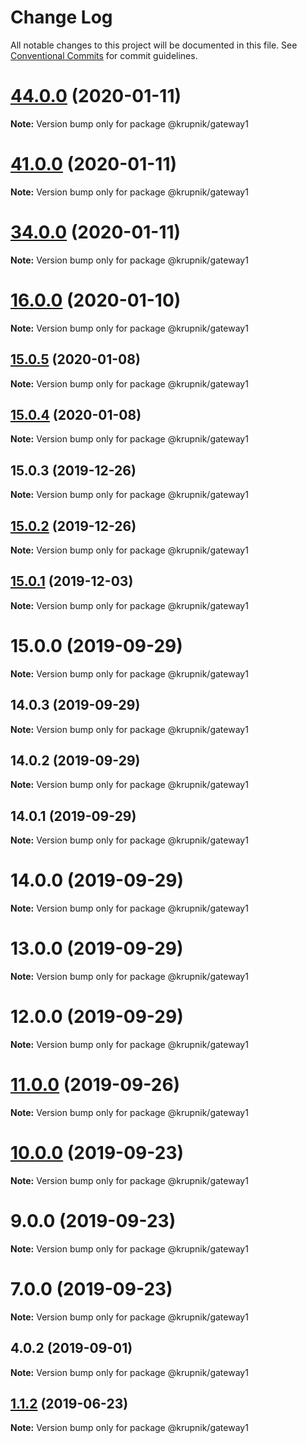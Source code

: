 # Change Log

All notable changes to this project will be documented in this file.
See [Conventional Commits](https://conventionalcommits.org) for commit guidelines.

# [44.0.0](https://github.com/yurikrupniktools/client-apps/compare/@krupnik/gateway1@41.0.0...@krupnik/gateway1@44.0.0) (2020-01-11)

**Note:** Version bump only for package @krupnik/gateway1





# [41.0.0](https://github.com/yurikrupniktools/client-apps/compare/@krupnik/gateway1@34.0.0...@krupnik/gateway1@41.0.0) (2020-01-11)

**Note:** Version bump only for package @krupnik/gateway1





# [34.0.0](https://github.com/yurikrupniktools/client-apps/compare/@krupnik/gateway1@16.0.0...@krupnik/gateway1@34.0.0) (2020-01-11)

**Note:** Version bump only for package @krupnik/gateway1





# [16.0.0](https://github.com/yurikrupniktools/client-apps/compare/@krupnik/gateway1@15.0.5...@krupnik/gateway1@16.0.0) (2020-01-10)

**Note:** Version bump only for package @krupnik/gateway1





## [15.0.5](https://github.com/yurikrupniktools/client-apps/compare/@krupnik/gateway1@15.0.3...@krupnik/gateway1@15.0.5) (2020-01-08)

**Note:** Version bump only for package @krupnik/gateway1





## [15.0.4](https://github.com/yurikrupniktools/client-apps/compare/@krupnik/gateway1@15.0.3...@krupnik/gateway1@15.0.4) (2020-01-08)

**Note:** Version bump only for package @krupnik/gateway1





## 15.0.3 (2019-12-26)

**Note:** Version bump only for package @krupnik/gateway1





## [15.0.2](https://github.com/yurikrupniktools/client-apps/compare/@krupnik/gateway1@15.0.1...@krupnik/gateway1@15.0.2) (2019-12-26)

**Note:** Version bump only for package @krupnik/gateway1





## [15.0.1](https://github.com/yurikrupniktools/client-apps/compare/@krupnik/gateway1@15.0.0...@krupnik/gateway1@15.0.1) (2019-12-03)

**Note:** Version bump only for package @krupnik/gateway1





# 15.0.0 (2019-09-29)

**Note:** Version bump only for package @krupnik/gateway1





## 14.0.3 (2019-09-29)

**Note:** Version bump only for package @krupnik/gateway1





## 14.0.2 (2019-09-29)

**Note:** Version bump only for package @krupnik/gateway1





## 14.0.1 (2019-09-29)

**Note:** Version bump only for package @krupnik/gateway1





# 14.0.0 (2019-09-29)

**Note:** Version bump only for package @krupnik/gateway1





# 13.0.0 (2019-09-29)

**Note:** Version bump only for package @krupnik/gateway1





# 12.0.0 (2019-09-29)

**Note:** Version bump only for package @krupnik/gateway1





# [11.0.0](https://github.com/yurikrupniktools/client-apps/compare/@krupnik/gateway1@10.0.0...@krupnik/gateway1@11.0.0) (2019-09-26)

**Note:** Version bump only for package @krupnik/gateway1





# [10.0.0](https://github.com/yurikrupniktools/client-apps/compare/@krupnik/gateway1@9.0.0...@krupnik/gateway1@10.0.0) (2019-09-23)

**Note:** Version bump only for package @krupnik/gateway1





# 9.0.0 (2019-09-23)

**Note:** Version bump only for package @krupnik/gateway1





# 7.0.0 (2019-09-23)

**Note:** Version bump only for package @krupnik/gateway1





## 4.0.2 (2019-09-01)

**Note:** Version bump only for package @krupnik/gateway1





## [1.1.2](https://github.com/yurikrupniktools/client-apps/compare/@krupnik/gateway1@1.1.1...@krupnik/gateway1@1.1.2) (2019-06-23)

**Note:** Version bump only for package @krupnik/gateway1

